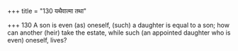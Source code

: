 +++
title = "130 यथैवात्मा तथा"

+++
130	A son is even (as) oneself, (such) a daughter is equal to a son; how can another (heir) take the estate, while such (an appointed daughter who is even) oneself, lives?
